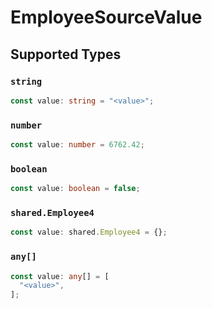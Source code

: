 # EmployeeSourceValue


## Supported Types

### `string`

```typescript
const value: string = "<value>";
```

### `number`

```typescript
const value: number = 6762.42;
```

### `boolean`

```typescript
const value: boolean = false;
```

### `shared.Employee4`

```typescript
const value: shared.Employee4 = {};
```

### `any[]`

```typescript
const value: any[] = [
  "<value>",
];
```

